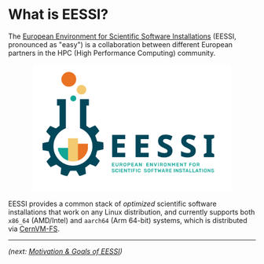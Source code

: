 # What is EESSI? 

The [European Environment for Scientific Software Installations](https://www.eessi.io) (EESSI, pronounced as "easy")
is a collaboration between different European partners in the HPC (High Performance Computing) community.

<div align="center">
<img src="../../img/logos/EESSI_logo_horizontal.png" alt="EESSI logo" width="80%"/></br>
</div>

EESSI provides a common stack of *optimized* scientific software installations that work on any Linux distribution,
and currently supports both `x86_64` (AMD/Intel) and `aarch64` (Arm 64-bit) systems, which is distributed
via [CernVM-FS](../cvmfs/what-is-cvmfs.md).


---

*(next: [Motivation & Goals of EESSI](motivation-goals.md))*
